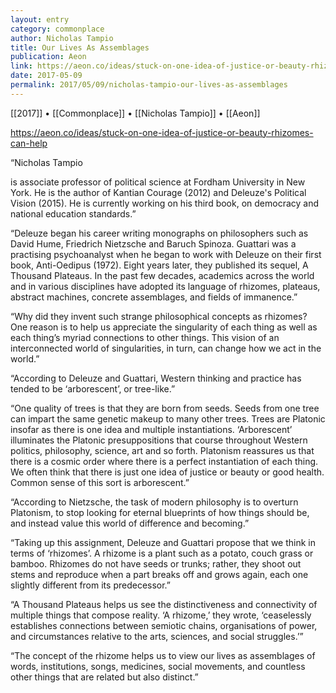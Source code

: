 ```yaml
---
layout: entry
category: commonplace
author: Nicholas Tampio
title: Our Lives As Assemblages
publication: Aeon
link: https://aeon.co/ideas/stuck-on-one-idea-of-justice-or-beauty-rhizomes-can-help
date: 2017-05-09
permalink: 2017/05/09/nicholas-tampio-our-lives-as-assemblages
---
```


[[2017]] • [[Commonplace]] • [[Nicholas Tampio]] • [[Aeon]] 

https://aeon.co/ideas/stuck-on-one-idea-of-justice-or-beauty-rhizomes-can-help

“Nicholas Tampio

is associate professor of political science at Fordham University in New York. He is the author of Kantian Courage (2012) and Deleuze's Political Vision (2015). He is currently working on his third book, on democracy and national education standards.”

“Deleuze began his career writing monographs on philosophers such as David Hume, Friedrich Nietzsche and Baruch Spinoza. Guattari was a practising psychoanalyst when he began to work with Deleuze on their first book, Anti-Oedipus (1972). Eight years later, they published its sequel, A Thousand Plateaus. In the past few decades, academics across the world and in various disciplines have adopted its language of rhizomes, plateaus, abstract machines, concrete assemblages, and fields of immanence.”

“Why did they invent such strange philosophical concepts as rhizomes? One reason is to help us appreciate the singularity of each thing as well as each thing’s myriad connections to other things. This vision of an interconnected world of singularities, in turn, can change how we act in the world.”

“According to Deleuze and Guattari, Western thinking and practice has tended to be ‘arborescent’, or tree-like.”

“One quality of trees is that they are born from seeds. Seeds from one tree can impart the same genetic makeup to many other trees. Trees are Platonic insofar as there is one idea and multiple instantiations. ‘Arborescent’ illuminates the Platonic presuppositions that course throughout Western politics, philosophy, science, art and so forth. Platonism reassures us that there is a cosmic order where there is a perfect instantiation of each thing. We often think that there is just one idea of justice or beauty or good health. Common sense of this sort is arborescent.”

“According to Nietzsche, the task of modern philosophy is to overturn Platonism, to stop looking for eternal blueprints of how things should be, and instead value this world of difference and becoming.”

“Taking up this assignment, Deleuze and Guattari propose that we think in terms of ‘rhizomes’. A rhizome is a plant such as a potato, couch grass or bamboo. Rhizomes do not have seeds or trunks; rather, they shoot out stems and reproduce when a part breaks off and grows again, each one slightly different from its predecessor.”

“A Thousand Plateaus helps us see the distinctiveness and connectivity of multiple things that compose reality. ‘A rhizome,’ they wrote, ‘ceaselessly establishes connections between semiotic chains, organisations of power, and circumstances relative to the arts, sciences, and social struggles.’”

“The concept of the rhizome helps us to view our lives as assemblages of words, institutions, songs, medicines, social movements, and countless other things that are related but also distinct.”

